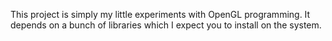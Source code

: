 This project is simply my little experiments with OpenGL programming. 
It depends on a bunch of libraries which I expect you to install on the system.
